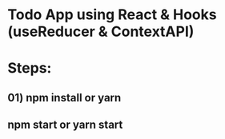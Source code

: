 # Todo App using React & Hooks (useReducer & ContextAPI)

# Steps:
## 01) npm install or yarn
## npm start or yarn start

